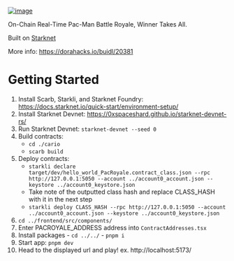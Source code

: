 [![image](https://github.com/user-attachments/assets/f277b63a-75c8-4683-868a-db838788949d)](https://dorahacks.io/buidl/20381)

On-Chain Real-Time Pac-Man Battle Royale, Winner Takes All.

Built on [Starknet](https://www.starknet.io/)

More info: https://dorahacks.io/buidl/20381

# Getting Started
1. Install Scarb, Starkli, and Starknet Foundry: https://docs.starknet.io/quick-start/environment-setup/
2. Install Starknet Devnet: https://0xspaceshard.github.io/starknet-devnet-rs/
3. Run Starknet Devnet: `starknet-devnet --seed 0`
4. Build contracts:
      - `cd ./cario`
      - `scarb build`
5. Deploy contracts:
      - `starkli declare target/dev/hello_world_PacRoyale.contract_class.json --rpc http://127.0.0.1:5050 --account ../account0_account.json --keystore ../account0_keystore.json`
      - Take note of the outputted class hash and replace CLASS_HASH with it in the next step
      - `starkli deploy CLASS_HASH --rpc http://127.0.0.1:5050 --account ../account0_account.json --keystore ../account0_keystore.json`
6. `cd ../frontend/src/components/`
7. Enter PACROYALE_ADDRESS address into `ContractAddresses.tsx`
8. Install packages
       - `cd ../../`
       - `pnpm i`
9. Start app: `pnpm dev`
10. Head to the displayed url and play! ex. http://localhost:5173/ 
